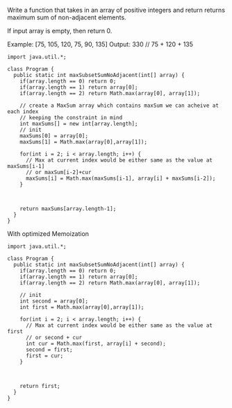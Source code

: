 Write a function that takes in an array of positive integers and return returns maximum sum of non-adjacent elements.

If input array is empty, then return 0.

Example: [75, 105, 120, 75, 90, 135]
Output: 330 // 75 + 120 + 135

```
import java.util.*;

class Program {
  public static int maxSubsetSumNoAdjacent(int[] array) {
    if(array.length == 0) return 0;
    if(array.length == 1) return array[0];
    if(array.length == 2) return Math.max(array[0], array[1]);

    // create a MaxSum array which contains maxSum we can acheive at each index
    // keeping the constraint in mind
    int maxSums[] = new int[array.length];
    // init
    maxSums[0] = array[0];
    maxSums[1] = Math.max(array[0],array[1]);

    for(int i = 2; i < array.length; i++) {
      // Max at current index would be either same as the value at maxSums[i-1]
      // or maxSum[i-2]+cur
      maxSums[i] = Math.max(maxSums[i-1], array[i] + maxSums[i-2]);
    }

    
    
    return maxSums[array.length-1];
  }
}

```

With optimized Memoization

```
import java.util.*;

class Program {
  public static int maxSubsetSumNoAdjacent(int[] array) {
    if(array.length == 0) return 0;
    if(array.length == 1) return array[0];
    if(array.length == 2) return Math.max(array[0], array[1]);

    // init
    int second = array[0];
    int first = Math.max(array[0],array[1]);

    for(int i = 2; i < array.length; i++) {
      // Max at current index would be either same as the value at first
      // or second + cur
      int cur = Math.max(first, array[i] + second);
      second = first;
      first = cur;
    }

    
    
    return first;
  }
}
```
